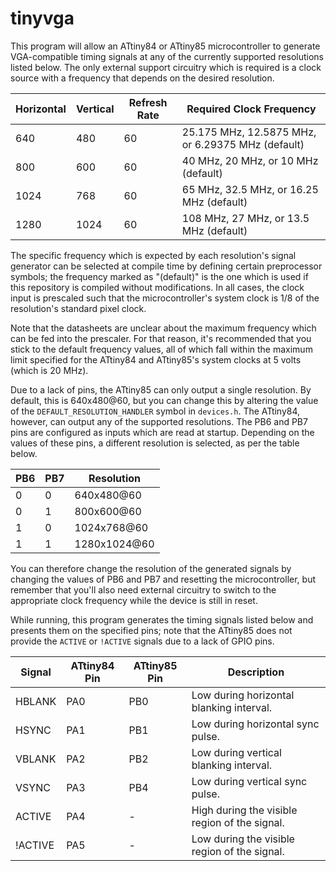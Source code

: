 # tinyvga
This program will allow an ATtiny84 or ATtiny85 microcontroller to generate VGA-compatible timing signals at any of the currently supported resolutions listed below.
The only external support circuitry which is required is a clock source with a frequency that depends on the desired resolution. 

| Horizontal | Vertical | Refresh Rate | Required Clock Frequency                          |
| ---------- | -------- | ------------ | ------------------------------------------------- |
| 640        | 480      | 60           | 25.175 MHz, 12.5875 MHz, or 6.29375 MHz (default) |
| 800        | 600      | 60           | 40 MHz, 20 MHz, or 10 MHz (default)               |
| 1024       | 768      | 60           | 65 MHz, 32.5 MHz, or 16.25 MHz (default)          |
| 1280       | 1024     | 60           | 108 MHz, 27 MHz, or 13.5 MHz (default)            |

The specific frequency which is expected by each resolution's signal generator can be selected at compile time by defining certain preprocessor symbols; the frequency marked 
as "(default)" is the one which is used if this repository is compiled without modifications. In all cases, the clock input is prescaled such that the microcontroller's
system clock is 1/8 of the resolution's standard pixel clock.

Note that the datasheets are unclear about the maximum frequency which can be fed into the prescaler. For that reason, it's recommended that you stick to the default frequency
values, all of which fall within the maximum limit specified for the ATtiny84 and ATtiny85's system clocks at 5 volts (which is 20 MHz).

Due to a lack of pins, the ATtiny85 can only output a single resolution. By default, this is 640x480@60, but you can change this by altering the value of 
the `DEFAULT_RESOLUTION_HANDLER` symbol in `devices.h`. The ATtiny84, however, can output any of the supported resolutions. The PB6 and PB7 pins are configured as
inputs which are read at startup. Depending on the values of these pins, a different resolution is selected, as per the table below.

| PB6 | PB7 | Resolution   |
| --- | --- | ------------ |
| 0   | 0   | 640x480@60   |
| 0   | 1   | 800x600@60   |
| 1   | 0   | 1024x768@60  |
| 1   | 1   | 1280x1024@60 |

You can therefore change the resolution of the generated signals by changing the values of PB6 and PB7 and resetting the microcontroller, but remember that you'll also need
external circuitry to switch to the appropriate clock frequency while the device is still in reset.

While running, this program generates the timing signals listed below and presents them on the specified pins; note that the ATtiny85 does not provide 
the `ACTIVE` or `!ACTIVE` signals due to a lack of GPIO pins.

| Signal  | ATtiny84 Pin | ATtiny85 Pin | Description                                   |
| ------- | ------------ | ------------ | --------------------------------------------- |
|  HBLANK | PA0          | PB0          | Low during horizontal blanking interval.      |
|  HSYNC  | PA1          | PB1          | Low during horizontal sync pulse.             |
|  VBLANK | PA2          | PB2          | Low during vertical blanking interval.        |
|  VSYNC  | PA3          | PB4          | Low during vertical sync pulse.               |
|  ACTIVE | PA4          | -            | High during the visible region of the signal. |
| !ACTIVE | PA5          | -            | Low during the visible region of the signal.  |
